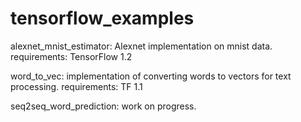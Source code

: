 # tensorflow_examples
alexnet_mnist_estimator: Alexnet implementation on mnist data. requirements: TensorFlow 1.2

word_to_vec: implementation of converting words to vectors for text processing. requirements: TF 1.1

seq2seq_word_prediction: work on progress.
